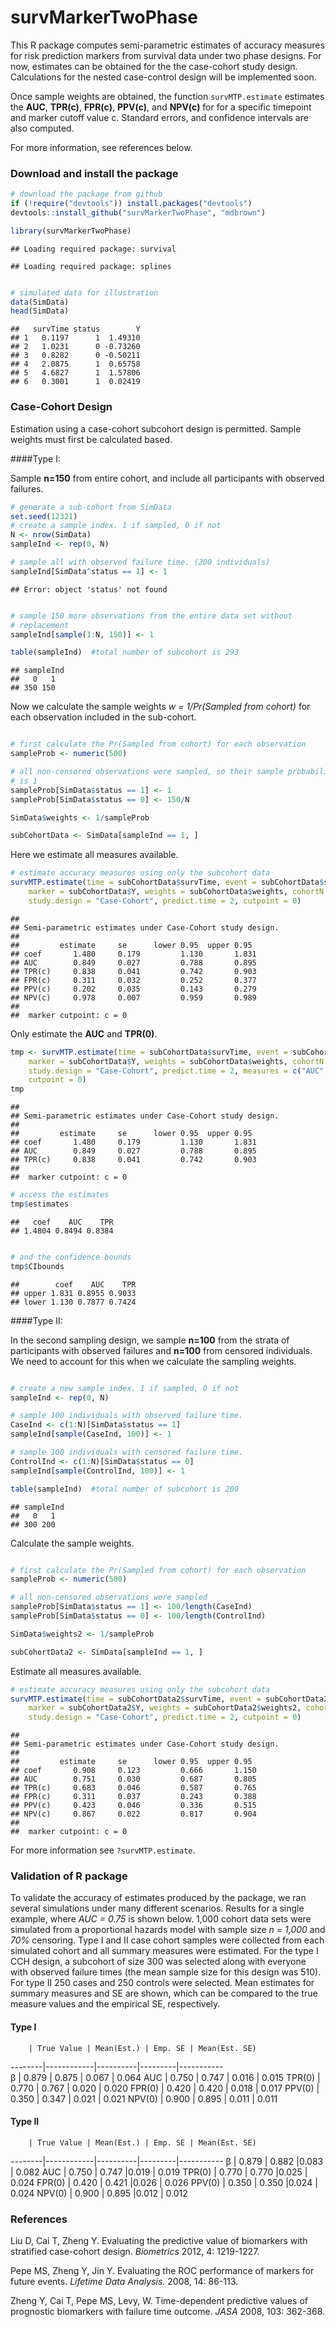 survMarkerTwoPhase
=============================================

This R package computes semi-parametric estimates of accuracy measures for risk prediction markers from survival data under two phase designs. For now, estimates can be obtained for the the case-cohort study design. Calculations for the nested case-control design will be implemented soon.

Once sample weights are obtained, the function `survMTP.estimate` estimates the **AUC**, **TPR(c)**, **FPR(c)**, **PPV(c)**, and **NPV(c)** for for a specific timepoint and marker cutoff value c. Standard errors, and confidence intervals are also computed. 

For more information, see references below. 


### Download and install the package



```r
# download the package from github
if (!require("devtools")) install.packages("devtools")
devtools::install_github("survMarkerTwoPhase", "mdbrown")
```



```r
library(survMarkerTwoPhase)
```

```
## Loading required package: survival
```

```
## Loading required package: splines
```

```r

# simulated data for illustration
data(SimData)
head(SimData)
```

```
##   survTime status        Y
## 1   0.1197      1  1.49310
## 2   1.0231      0 -0.73260
## 3   0.8282      0 -0.50211
## 4   2.0875      1  0.65758
## 5   4.6827      1  1.57806
## 6   0.3001      1  0.02419
```




### Case-Cohort Design

Estimation using a case-cohort subcohort design is permitted. Sample weights must first be calculated based.

####Type I: 
 
Sample **n=150** from entire cohort, and include all participants with observed failures. 


```r
# generate a sub-cohort from SimData
set.seed(12321)
# create a sample index. 1 if sampled, 0 if not
N <- nrow(SimData)
sampleInd <- rep(0, N)

# sample all with observed failure time. (200 individuals)
sampleInd[SimData^status == 1] <- 1
```

```
## Error: object 'status' not found
```

```r

# sample 150 more observations from the entire data set without
# replacement
sampleInd[sample(1:N, 150)] <- 1

table(sampleInd)  #total number of subcohort is 293 
```

```
## sampleInd
##   0   1 
## 350 150
```


Now we calculate the sample weights *w = 1/Pr(Sampled from cohort)* for each observation included in the sub-cohort. 

```r

# first calculate the Pr(Sampled from cohort) for each observation
sampleProb <- numeric(500)

# all non-censored observations were sampled, so their sample probability
# is 1
sampleProb[SimData$status == 1] <- 1
sampleProb[SimData$status == 0] <- 150/N

SimData$weights <- 1/sampleProb

subCohortData <- SimData[sampleInd == 1, ]
```


Here we estimate all measures available. 


```r
# estimate accuracy measures using only the subcohort data
survMTP.estimate(time = subCohortData$survTime, event = subCohortData$status, 
    marker = subCohortData$Y, weights = subCohortData$weights, cohortN = N, 
    study.design = "Case-Cohort", predict.time = 2, cutpoint = 0)
```

```
## 
## Semi-parametric estimates under Case-Cohort study design.
## 
##         estimate     se      lower 0.95  upper 0.95
## coef       1.480     0.179         1.130       1.831 
## AUC        0.849     0.027         0.788       0.895 
## TPR(c)     0.838     0.041         0.742       0.903 
## FPR(c)     0.311     0.032         0.252       0.377 
## PPV(c)     0.202     0.035         0.143       0.279 
## NPV(c)     0.978     0.007         0.959       0.989 
## 
##  marker cutpoint: c = 0
```


Only estimate the **AUC** and **TPR(0)**. 


```r
tmp <- survMTP.estimate(time = subCohortData$survTime, event = subCohortData$status, 
    marker = subCohortData$Y, weights = subCohortData$weights, cohortN = N, 
    study.design = "Case-Cohort", predict.time = 2, measures = c("AUC", "TPR"), 
    cutpoint = 0)
tmp
```

```
## 
## Semi-parametric estimates under Case-Cohort study design.
## 
##         estimate     se      lower 0.95  upper 0.95
## coef       1.480     0.179         1.130       1.831 
## AUC        0.849     0.027         0.788       0.895 
## TPR(c)     0.838     0.041         0.742       0.903 
## 
##  marker cutpoint: c = 0
```



```r
# access the estimates
tmp$estimates
```

```
##   coef    AUC    TPR 
## 1.4804 0.8494 0.8384
```

```r

# and the confidence bounds
tmp$CIbounds
```

```
##        coef    AUC    TPR
## upper 1.831 0.8955 0.9033
## lower 1.130 0.7877 0.7424
```


####Type II: 
 
In the second sampling design, we sample **n=100** from the strata of participants with observed failures and **n=100** from censored individuals. We need to account for this when we calculate the sampling weights. 


```r

# create a new sample index. 1 if sampled, 0 if not
sampleInd <- rep(0, N)

# sample 100 individuals with observed failure time.
CaseInd <- c(1:N)[SimData$status == 1]
sampleInd[sample(CaseInd, 100)] <- 1

# sample 100 individuals with censored failure time.
ControlInd <- c(1:N)[SimData$status == 0]
sampleInd[sample(ControlInd, 100)] <- 1

table(sampleInd)  #total number of subcohort is 200 
```

```
## sampleInd
##   0   1 
## 300 200
```


Calculate the sample weights.


```r

# first calculate the Pr(Sampled from cohort) for each observation
sampleProb <- numeric(500)

# all non-censored observations were sampled
sampleProb[SimData$status == 1] <- 100/length(CaseInd)
sampleProb[SimData$status == 0] <- 100/length(ControlInd)

SimData$weights2 <- 1/sampleProb

subCohortData2 <- SimData[sampleInd == 1, ]
```


Estimate all measures available. 


```r
# estimate accuracy measures using only the subcohort data
survMTP.estimate(time = subCohortData2$survTime, event = subCohortData2$status, 
    marker = subCohortData2$Y, weights = subCohortData2$weights2, cohortN = N, 
    study.design = "Case-Cohort", predict.time = 2, cutpoint = 0)
```

```
## 
## Semi-parametric estimates under Case-Cohort study design.
## 
##         estimate     se      lower 0.95  upper 0.95
## coef       0.908     0.123         0.666       1.150 
## AUC        0.751     0.030         0.687       0.805 
## TPR(c)     0.683     0.046         0.587       0.765 
## FPR(c)     0.311     0.037         0.243       0.388 
## PPV(c)     0.423     0.046         0.336       0.515 
## NPV(c)     0.867     0.022         0.817       0.904 
## 
##  marker cutpoint: c = 0
```

For more information see `?survMTP.estimate`. 

### Validation of R package
To validate the accuracy of estimates produced by the package, we ran several simulations under many different scenarios. Results for a single example, where <em>AUC = 0.75</em> is shown below. 1,000 cohort data sets were simulated from a proportional hazards model with sample size <em>n = 1,000</em> and <em>70%</em> censoring. Type I and II case cohort samples were collected from each simulated cohort and all summary measures were estimated. For the type I CCH design, a subcohort of size 300 was selected along with everyone with observed failure times (the mean sample size for this design was 510). For type II 250 cases and 250 controls were selected. Mean estimates for summary measures and SE are shown, which can be compared to the true measure values and the empirical SE, respectively.


#### Type I 
        | True Value | Mean(Est.) | Emp. SE | Mean(Est. SE)
--------|------------|----------|---------|-----------    
     β  |  0.879  |  0.875  | 0.067 |      0.064
    AUC |   0.750 |  0.747 | 0.016  |    0.015
 TPR(0) |   0.770 |  0.767 | 0.020  |    0.020
 FPR(0) |   0.420 |  0.420 | 0.018  |    0.017
 PPV(0) |   0.350 |  0.347 | 0.021  |    0.021
 NPV(0) |   0.900 |  0.895 | 0.011  |    0.011

#### Type II
        | True Value | Mean(Est.) | Emp. SE | Mean(Est. SE)
--------|------------|----------|---------|----------- 
      β |   0.879 |   0.882  |0.083  |    0.082
    AUC |   0.750 |   0.747  |0.019  |    0.019
 TPR(0) |   0.770 |   0.770  |0.025  |    0.024
 FPR(0) |   0.420 |   0.421  |0.026 |     0.026
 PPV(0) |   0.350 |   0.350  |0.024 |     0.024
 NPV(0) |   0.900 |   0.895  |0.012 |     0.012


### References
Liu D, Cai T, Zheng Y. Evaluating the predictive value of biomarkers with stratified case-cohort design. *Biometrics* 2012, 4: 1219-1227.

Pepe MS, Zheng Y, Jin Y. Evaluating the ROC performance of markers for future events. *Lifetime Data Analysis.* 2008, 14: 86-113.

Zheng Y, Cai T, Pepe MS, Levy, W. Time-dependent predictive values of prognostic biomarkers with failure time outcome. *JASA* 2008, 103: 362-368.














